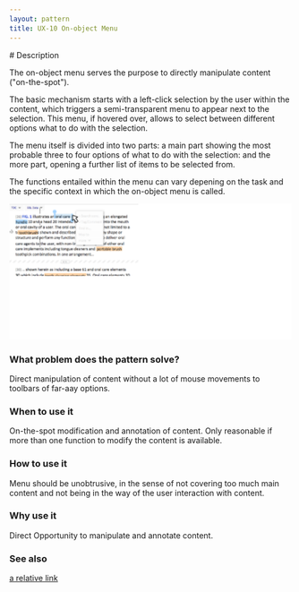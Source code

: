 ```yaml
---
layout: pattern
title: UX-10 On-object Menu
---
```


<div class="pl-pattern">
# Description

The on-object menu serves the purpose to directly manipulate content ("on-the-spot").

The basic mechanism starts with a left-click selection by the user within the content, which triggers a semi-transparent menu to appear next to the selection. This menu, if hovered over, allows to select between different options what to do with the selection.

The menu itself is divided into two parts: a main part showing the most probable three to four options of what to do with the selection: and the more part, opening a further list of items to be selected from.

The functions entailed within the menu can vary depening on the task and the specific context in which the on-object menu is called.


![On-object menu](OOM.png "On-object menu 1")


### What problem does the pattern solve?

Direct manipulation of content without a lot of mouse movements to toolbars of far-aay options.

### When to use it

On-the-spot modification and annotation of content. Only reasonable if more than one function to modify the content is available.

### How to use it

Menu should be unobtrusive, in the sense of not covering too much main content and not being in the way of the user interaction with content.

### Why use it

Direct Opportunity to manipulate and annotate content.

### See also
[a relative link](../01-atoms/button.md)


